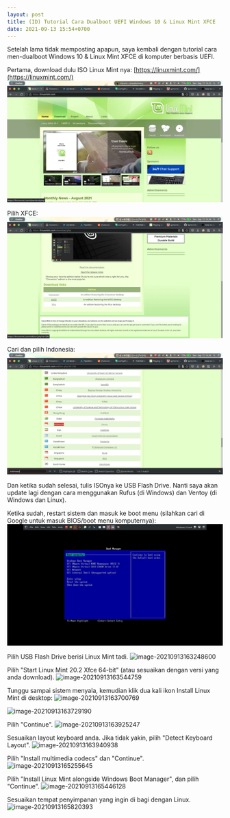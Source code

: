 ```yaml
---
layout: post
title: (ID) Tutorial Cara Dualboot UEFI Windows 10 & Linux Mint XFCE
date: 2021-09-13 15:54+0700
---
```


Setelah lama tidak memposting apapun, saya kembali dengan tutorial cara men-dualboot Windows 10 & Linux Mint XFCE di komputer berbasis UEFI.

Pertama, download dulu ISO Linux Mint nya: [https://linuxmint.com/](https://linuxmint.com/) ![Screenshot_20210913_162325.webp](/images/2021-09-13-tutorial-cara-dualboot-uefi-windows-10-linux-mint-xfce/Screenshot_20210913_162325.webp)

Pilih XFCE: ![Screenshot_20210913_162416](/images/2021-09-13-tutorial-cara-dualboot-uefi-windows-10-linux-mint-xfce/Screenshot_20210913_162416.webp)

Cari dan pilih Indonesia: ![Screenshot_20210913_162624](/images/2021-09-13-tutorial-cara-dualboot-uefi-windows-10-linux-mint-xfce/Screenshot_20210913_162624.webp)

Dan ketika sudah selesai, tulis ISOnya ke USB Flash Drive. Nanti saya akan update lagi dengan cara menggunakan Rufus (di Windows) dan Ventoy (di Windows dan Linux).

Ketika sudah, restart sistem dan masuk ke boot menu (silahkan cari di Google untuk masuk BIOS/boot menu komputernya): ![Screenshot_20210913_163153](/images/2021-09-13-tutorial-cara-dualboot-uefi-windows-10-linux-mint-xfce/Screenshot_20210913_163153.webp)

Pilih USB Flash Drive berisi Linux Mint tadi. ![image-20210913163248600](/home/hitomi/Public/sprtcrnbry.github.io/images/2021-09-13-tutorial-cara-dualboot-uefi-windows-10-linux-mint-xfce/image-20210913163248600.png)

Pilih "Start Linux Mint 20.2 Xfce 64-bit" (atau sesuaikan dengan versi yang anda download). ![image-20210913163544759](/home/hitomi/Public/sprtcrnbry.github.io/images/2021-09-13-tutorial-cara-dualboot-uefi-windows-10-linux-mint-xfce/image-20210913163544759.png)

Tunggu sampai sistem menyala, kemudian klik dua kali ikon Install Linux Mint di desktop: ![image-20210913163700769](/home/hitomi/Public/sprtcrnbry.github.io/images/2021-09-13-tutorial-cara-dualboot-uefi-windows-10-linux-mint-xfce/image-20210913163700769.png)

![image-20210913163729190](/home/hitomi/Public/sprtcrnbry.github.io/images/2021-09-13-tutorial-cara-dualboot-uefi-windows-10-linux-mint-xfce/image-20210913163729190.png)

Pilih "Continue". ![image-20210913163925247](/home/hitomi/Public/sprtcrnbry.github.io/images/2021-09-13-tutorial-cara-dualboot-uefi-windows-10-linux-mint-xfce/image-20210913163925247.png)

Sesuaikan layout keyboard anda. Jika tidak yakin, pilih "Detect Keyboard Layout". ![image-20210913163940938](/home/hitomi/Public/sprtcrnbry.github.io/images/2021-09-13-tutorial-cara-dualboot-uefi-windows-10-linux-mint-xfce/image-20210913163940938.png)

Pilih "Install multimedia codecs" dan "Continue". ![image-20210913165255645](/home/hitomi/Public/sprtcrnbry.github.io/images/2021-09-13-tutorial-cara-dualboot-uefi-windows-10-linux-mint-xfce/image-20210913165255645.png)

Pilih "Install Linux Mint alongside Windows Boot Manager", dan pilih "Continue". ![image-20210913165446128](/home/hitomi/Public/sprtcrnbry.github.io/images/2021-09-13-tutorial-cara-dualboot-uefi-windows-10-linux-mint-xfce/image-20210913165446128.png)

Sesuaikan tempat penyimpanan yang ingin di bagi dengan Linux. ![image-20210913165820393](/home/hitomi/Public/sprtcrnbry.github.io/images/2021-09-13-tutorial-cara-dualboot-uefi-windows-10-linux-mint-xfce/image-20210913165820393.png)

